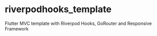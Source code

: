 # riverpodhooks_template
 Flutter MVC template with Riverpod Hooks, GoRouter and Responsive Framework
